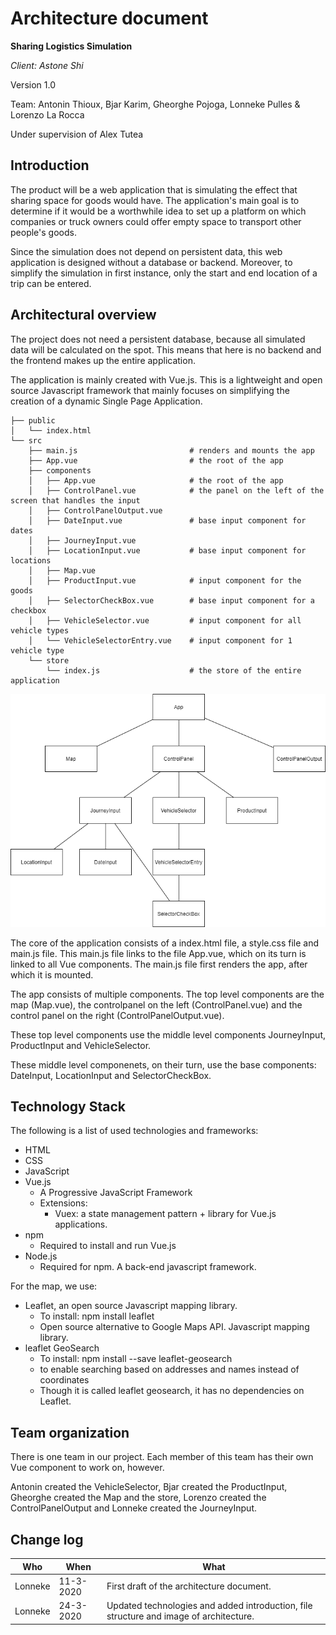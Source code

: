 
# Architecture document

<!-- The goal of this document is to allow you to present the architecture of what you have already but also what you are aiming at. (e.g. if you plan to use Angular on the front-end, but didn’t start using it yet, do mention this). One of the goals of this document is to make sure that the SE Staff has a good overview of what everybody is doing so we can offer you the best advice :)
-->

<!-- A nice cover:...will make the us happy. Add the project title, the client, the team names, TA name and the document version.
-->
<b>Sharing Logistics Simulation</b>

<i>Client: Astone Shi</i>

Version 1.0

Team:       Antonin Thioux, Bjar Karim, Gheorghe Pojoga, Lonneke Pulles & Lorenzo La Rocca

Under supervision of Alex Tutea

## Introduction
<!-- A brief introduction to the product, highlighting the specifics that influence the architecture and design choices.-->

The product will be a web application that is simulating the effect that sharing 
space for goods would have. The application's main goal is to determine if it
would be a worthwhile idea to set up a platform on which companies or truck owners
could offer empty space to transport other people's goods.

Since the simulation does not depend on persistent data, this web application is designed
without a database or backend. Moreover, to simplify the simulation in first instance,
only the start and end location of a trip can be entered.


## Architectural overview
<!-- Architectural overview: What components are there and what are their functions?How are components connected/communicating?If a more general principle or a paradigm is applied that is worth mentioning, mention it.-->

The project does not need a persistent database, because all simulated data will be calculated on the spot. This means that
here is no backend and the frontend makes up the entire application.

The application is mainly created with Vue.js. This is a lightweight and open source
Javascript framework that mainly focuses on simplifying the creation of a dynamic Single Page Application.

<!-- Create nice schema to clarify architecture! -->

````
├── public
│   └── index.html
└── src
    ├── main.js                         # renders and mounts the app
    ├── App.vue                         # the root of the app
    ├── components
    │   ├── App.vue                     # the root of the app
    │   ├── ControlPanel.vue            # the panel on the left of the screen that handles the input
    │   ├── ControlPanelOutput.vue
    │   ├── DateInput.vue               # base input component for dates
    │   ├── JourneyInput.vue
    │   ├── LocationInput.vue           # base input component for locations
    │   ├── Map.vue
    │   ├── ProductInput.vue            # input component for the goods
    │   ├── SelectorCheckBox.vue        # base input component for a checkbox
    │   ├── VehicleSelector.vue         # input component for all vehicle types
    │   └── VehicleSelectorEntry.vue    # input component for 1 vehicle type
    └── store
        └── index.js                    # the store of the entire application
````

![Application's architecture](architecture.png)

The core of the application consists of a index.html file, a style.css file and main.js file.
This main.js file links to the file App.vue, which on its turn is linked to all Vue components.
The main.js file first renders the app, after which it is mounted.

The app consists of multiple components. The top level components are the map (Map.vue), the controlpanel on the left
(ControlPanel.vue) and the control panel on the right (ControlPanelOutput.vue).

These top level components use the middle level components JourneyInput, ProductInput and VehicleSelector.

These middle level componenets, on their turn, use the base components: DateInput, LocationInput and SelectorCheckBox.


## Technology Stack
<!-- Technology Stack: What programming languages are being used? What technologies are being used (Frameworks, libraries, platform, peripherals)? If different components have different technologies, present them individually.-->

The following is a list of used technologies and frameworks:

- HTML
- CSS
- JavaScript
- Vue.js
  - A Progressive JavaScript Framework
  - Extensions:
    - Vuex: a state management pattern + library for Vue.js applications.
- npm
  - Required to install and run Vue.js
- Node.js
  - Required for npm. A back-end javascript framework.

For the map, we use:
- Leaflet, an open source Javascript mapping library.
  - To install: npm install leaflet
  - Open source alternative to Google Maps API. Javascript mapping library.
- leaflet GeoSearch
  - To install: npm install --save leaflet-geosearch
  - to enable searching based on addresses and names instead of coordinates
  - Though it is called leaflet geosearch, it has no dependencies on Leaflet.

## Team organization
<!-- Team Organization: What teams are there and what are their responsibilities? Are the team responsibilities focused on different components?-->

There is one team in our project. Each member of this team has their own Vue component to work on, however.

Antonin created the VehicleSelector, Bjar created the ProductInput, Gheorghe 
created the Map and the store, Lorenzo created the ControlPanelOutput and Lonneke created 
the JourneyInput.


## Change log
<!-- Change Log: Descriptive list of changes made to the document tagged with date and author.-->

| Who | When | What |
| --- | --- | --- |
| Lonneke | 11-3-2020 | First draft of the architecture document.
| Lonneke | 24-3-2020 | Updated technologies and added introduction, file structure and image of architecture. 